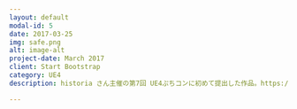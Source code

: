```yaml
---
layout: default
modal-id: 5
date: 2017-03-25
img: safe.png
alt: image-alt
project-date: March 2017
client: Start Bootstrap
category: UE4
description: historia さん主催の第7回 UE4ぷちコンに初めて提出した作品。https://www.youtube.com/watch?v=OUu3U85sE6Q

---
```


